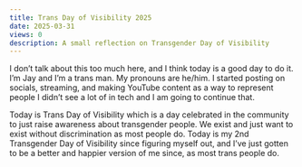 ```yaml
---
title: Trans Day of Visibility 2025
date: 2025-03-31
views: 0
description: A small reflection on Transgender Day of Visibility
---
```


I don’t talk about this too much here, and I think today is a good day to do it. I’m Jay and I’m a trans man. My pronouns are he/him. I started posting on socials, streaming, and making YouTube content as a way to represent people I didn’t see a lot of in tech and I am going to continue that.

Today is Trans Day of Visibility which is a day celebrated in the community to just raise awareness about transgender people. We exist and just want to exist without discrimination as most people do. Today is my 2nd Transgender Day of Visibility since figuring myself out, and I’ve just gotten to be a better and happier version of me since, as most trans people do.